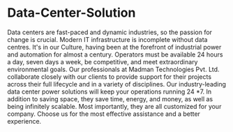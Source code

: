 # Data-Center-Solution
Data centers are fast-paced and dynamic industries, so the passion for change is crucial. Modern IT infrastructure is incomplete without data centres. It's in our Culture, having been at the forefront of industrial power and automation for almost a century. Operators must be available 24 hours a day, seven days a week, be competitive, and meet extraordinary environmental goals. Our professionals at Madman Technologies Pvt. Ltd. collaborate closely with our clients to provide support for their projects across their full lifecycle and in a variety of disciplines. Our industry-leading data center power solutions will keep your operations running 24 *7. In addition to saving space, they save time, energy, and money, as well as being infinitely scalable. Most importantly, they are all customized for your company. Choose us for the most effective assistance and a better experience.
